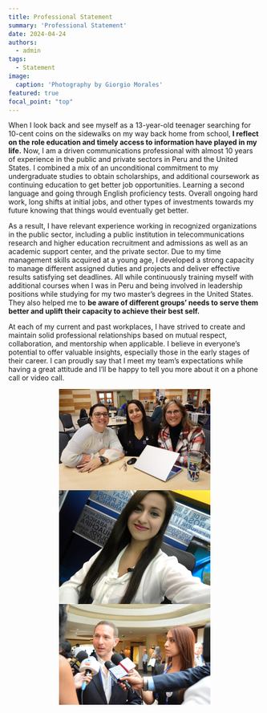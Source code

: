 ```yaml
---
title: Professional Statement
summary: 'Professional Statement'
date: 2024-04-24
authors:
  - admin
tags:
  - Statement
image:
  caption: 'Photography by Giorgio Morales'
featured: true
focal_point: "top"
---
```


When I look back and see myself as a 13-year-old teenager searching for 10-cent coins on the sidewalks on my way back home from school, **I reflect on the role education and timely access to information have played in my life.** Now, I am a driven communications professional with almost 10 years of experience in the public and private sectors in Peru and the United States. I combined a mix of an unconditional commitment to my undergraduate studies to obtain scholarships, and additional coursework as continuing education to get better job opportunities. Learning a second language and going through English proficiency tests. Overall ongoing hard work, long shifts at initial jobs, and other types of investments towards my future knowing that things would eventually get better. 

As a result, I have relevant experience working in recognized organizations in the public sector, including a public institution in telecommunications research and higher education recruitment and admissions as well as an academic support center, and the private sector. Due to my time management skills acquired at a young age, I developed a strong capacity to manage different assigned duties and projects and deliver effective results satisfying set deadlines. All while continuously training myself with additional courses when I was in Peru and being involved in leadership positions while studying for my two master’s degrees in the United States. They also helped me to **be aware of different groups’ needs to serve them better and uplift their capacity to achieve their best self.** 

At each of my current and past workplaces, I have strived to create and maintain solid professional relationships based on mutual respect, collaboration, and mentorship when applicable. I believe in everyone’s potential to offer valuable insights, especially those in the early stages of their career. I can proudly say that I meet my team’s expectations while having a great attitude and I’ll be happy to tell you more about it on a phone call or video call. 
 


<div style="display: flex; justify-content: center;">
    <img src="a.jpg" alt="figure" width="60%">
</div>

<div style="display: flex; justify-content: center;">
    <img src="b.jpg" alt="figure" width="60%">
</div>

<div style="display: flex; justify-content: center;">
    <img src="c.jpg" alt="figure" width="60%">
</div>

